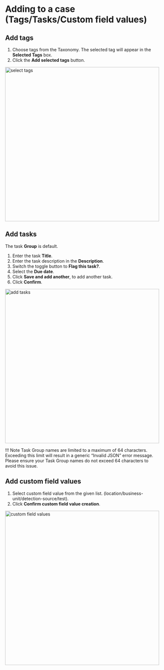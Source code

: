 # Adding to a case (Tags/Tasks/Custom field values)

## Add tags 
1. Choose tags from the Taxonomy. The selected tag will appear in the **Selected Tags** box.
1. Click the **Add selected tags** button.

<img src="../images/select_tags.png" alt="select tags" width="500" height="500"/>


## Add tasks 
The task **Group** is default. 

1. Enter the task **Title**.
1. Enter the task description in the **Description**. 
1. Switch the toggle button to **Flag this task?**. 
1. Select the **Due date**. 
1. Click **Save and add another**, to add another task. 
1. Click **Confirm**.

<img src="../images/adding_a_task.png" alt="add tasks" width="500" height="500"/>

!!! Note
    Task Group names are limited to a maximum of 64 characters. Exceeding this limit will result in a generic “Invalid JSON” error message. Please ensure your Task Group names do not exceed 64 characters to avoid this issue.

## Add custom field values 

1. Select custom field value from the given list. (location/business-unit/detection-source/test).
1. Click **Confirm custom field value creation**.

<img src="../images/adding_a_custom_field_value.png" alt="custom field values" width="500" height="500"/>